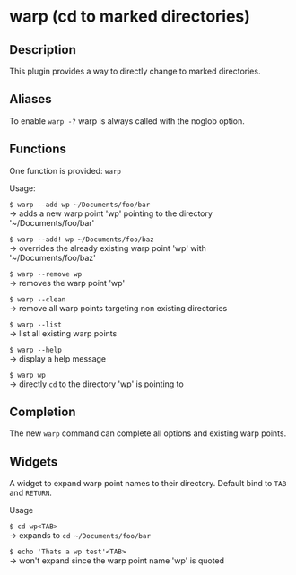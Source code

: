 # warp (cd to marked directories)

## Description

This plugin provides a way to directly change to marked directories.

## Aliases

To enable `warp -?` warp is always called with the noglob option.

## Functions

One function is provided: `warp`

Usage:

`$ warp --add wp ~/Documents/foo/bar` <br />
→ adds a new warp point 'wp' pointing to the directory '~/Documents/foo/bar'

`$ warp --add! wp ~/Documents/foo/baz` <br />
→ overrides the already existing warp point 'wp' with '~/Documents/foo/baz'

`$ warp --remove wp` <br />
→ removes the warp point 'wp'

`$ warp --clean` <br />
→ remove all warp points targeting non existing directories

`$ warp --list` <br />
→ list all existing warp points

`$ warp --help` <br />
→ display a help message

`$ warp wp` <br />
→ directly `cd` to the directory 'wp' is pointing to

## Completion

The new `warp` command can complete all options and existing warp points.

## Widgets

A widget to expand warp point names to their directory. Default bind to `TAB` and `RETURN`.

Usage

`$ cd wp<TAB>` <br />
→ expands to `cd ~/Documents/foo/bar`

`$ echo 'Thats a wp test'<TAB>` <br />
→ won't expand since the warp point name 'wp' is quoted
